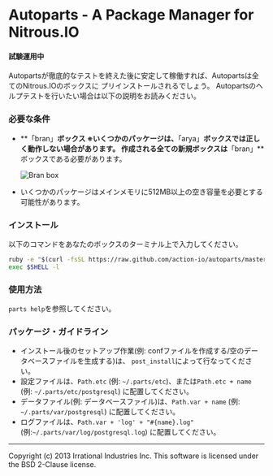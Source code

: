 Autoparts - A Package Manager for Nitrous.IO
============================================

#### 試験運用中

Autopartsが徹底的なテストを終えた後に安定して稼働すれば、Autopartsは全てのNitrous.IOのボックスに
プリインストールされるでしょう。
Autopartsのヘルプテストを行いたい場合は以下の説明をお読みください。

### 必要な条件

* **「bran」**ボックス
  ※いくつかのパッケージは、**「arya」**ボックスでは正しく動作しない場合があります。
   作成される全ての新規ボックスは**「bran」**ボックスである必要があります。

  ![Bran
  box](https://raw.github.com/action-io/action-assets/a7d29cbd686f2269ac930c01a8928accd19a0b89/support/screenshots/bran-box.png)

* いくつかのパッケージはメインメモリに512MB以上の空き容量を必要とする可能性があります。

### インストール

以下のコマンドをあなたのボックスのターミナル上で入力してください。

```sh
ruby -e "$(curl -fsSL https://raw.github.com/action-io/autoparts/master/setup.rb)"
exec $SHELL -l
```
### 使用方法

`parts help`を参照してください。

### パッケージ・ガイドライン

* インストール後のセットアップ作業(例: confファイルを作成する/空のデータベースファイルを生成する)は、
  `post_install`によって行なってください。
* 設定ファイルは、`Path.etc` (例: `~/.parts/etc`)、または`Path.etc + name` (例: `~/.parts/etc/postgresql`)
  に配置してください。
* データファイル(例: データベースファイル)は、`Path.var + name` (例: `~/.parts/var/postgresql`)
  に配置してください。
* ログファイルは、`Path.var + 'log' + "#{name}.log"` (例:`~/.parts/var/log/postgresql.log`)
  に配置してください。

- - -
Copyright (c) 2013 Irrational Industries Inc.
This software is licensed under the BSD 2-Clause license.
